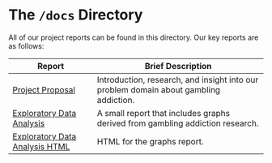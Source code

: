 
# The `/docs` Directory

All of our project reports can be found in this directory. Our key reports are
as follows:


|Report | Brief Description|
|---------------| -----------------|
|[Project Proposal](./p01-proposal.md) | Introduction, research, and insight into our problem domain about gambling addiction.
|[Exploratory Data Analysis](./index.Rmd) | A small report that includes graphs derived from gambling addiction research.
|[Exploratory Data Analysis HTML](./index.html) | HTML for the graphs report.
